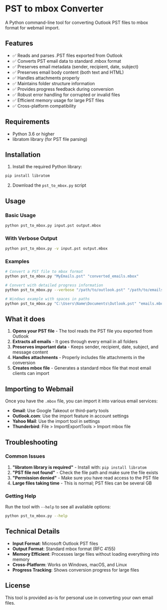 # PST to mbox Converter

A Python command-line tool for converting Outlook PST files to mbox format for webmail import.

## Features

- ✅ Reads and parses .PST files exported from Outlook
- ✅ Converts PST email data to standard .mbox format
- ✅ Preserves email metadata (sender, recipient, date, subject)
- ✅ Preserves email body content (both text and HTML)
- ✅ Handles attachments properly
- ✅ Maintains folder structure information
- ✅ Provides progress feedback during conversion
- ✅ Robust error handling for corrupted or invalid files
- ✅ Efficient memory usage for large PST files
- ✅ Cross-platform compatibility

## Requirements

- Python 3.6 or higher
- libratom library (for PST file parsing)

## Installation

1. Install the required Python library:
```bash
pip install libratom
```

2. Download the `pst_to_mbox.py` script

## Usage

### Basic Usage
```bash
python pst_to_mbox.py input.pst output.mbox
```

### With Verbose Output
```bash
python pst_to_mbox.py -v input.pst output.mbox
```

### Examples
```bash
# Convert a PST file to mbox format
python pst_to_mbox.py "MyEmails.pst" "converted_emails.mbox"

# Convert with detailed progress information
python pst_to_mbox.py --verbose "/path/to/outlook.pst" "/path/to/emails.mbox"

# Windows example with spaces in paths
python pst_to_mbox.py "C:\Users\Name\Documents\Outlook.pst" "emails.mbox"
```

## What it does

1. **Opens your PST file** - The tool reads the PST file you exported from Outlook
2. **Extracts all emails** - It goes through every email in all folders
3. **Preserves important data** - Keeps sender, recipient, date, subject, and message content
4. **Handles attachments** - Properly includes file attachments in the conversion
5. **Creates mbox file** - Generates a standard mbox file that most email clients can import

## Importing to Webmail

Once you have the `.mbox` file, you can import it into various email services:

- **Gmail**: Use Google Takeout or third-party tools
- **Outlook.com**: Use the import feature in account settings
- **Yahoo Mail**: Use the import tool in settings
- **Thunderbird**: File > ImportExportTools > Import mbox file

## Troubleshooting

### Common Issues

1. **"libratom library is required"** - Install with: `pip install libratom`
2. **"PST file not found"** - Check the file path and make sure the file exists
3. **"Permission denied"** - Make sure you have read access to the PST file
4. **Large files taking time** - This is normal; PST files can be several GB

### Getting Help

Run the tool with `--help` to see all available options:
```bash
python pst_to_mbox.py --help
```

## Technical Details

- **Input Format**: Microsoft Outlook PST files
- **Output Format**: Standard mbox format (RFC 4155)
- **Memory Efficient**: Processes large files without loading everything into memory
- **Cross-Platform**: Works on Windows, macOS, and Linux
- **Progress Tracking**: Shows conversion progress for large files

## License

This tool is provided as-is for personal use in converting your own email files.

